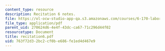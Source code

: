 ```yaml
---
content_type: resource
description: Recitation 6 notes.
file: https://ol-ocw-studio-app-qa.s3.amazonaws.com/courses/6-170-laboratory-in-software-engineering-fall-2005/763f72d32bc2cf0be686fe1ed4d467e9_recitation6.pdf
file_type: application/pdf
parent_uid: 270624d6-4e4f-43dc-ca67-71c296d44f02
resourcetype: Document
title: recitation6.pdf
uid: 763f72d3-2bc2-cf0b-e686-fe1ed4d467e9
---
```

